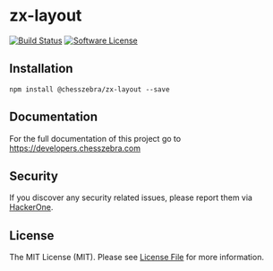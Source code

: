 # zx-layout

[![Build Status][ico-travis]][link-travis]
[![Software License][ico-license]](LICENSE.md)

## Installation
```
npm install @chesszebra/zx-layout --save
```

## Documentation

For the full documentation of this project go to https://developers.chesszebra.com

## Security

If you discover any security related issues, please report them via [HackerOne][link-hackerone].

## License

The MIT License (MIT). Please see [License File](LICENSE.md) for more information.

[ico-license]: https://img.shields.io/badge/license-MIT-brightgreen.svg?style=flat-square
[ico-travis]: https://img.shields.io/travis/chesszebra/zx-layout/master.svg?style=flat-square

[link-travis]: https://travis-ci.org/chesszebra/zx-layout
[link-hackerone]: https://hackerone.com/chesszebra
